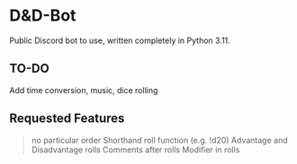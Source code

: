 # D&D-Bot
Public Discord bot to use, written completely in Python 3.11. 

## TO-DO 
Add time conversion, music, dice rolling

## Requested Features 
> no particular order
Shorthand roll function (e.g. !d20)
Advantage and Disadvantage rolls
Comments after rolls
Modifier in rolls


